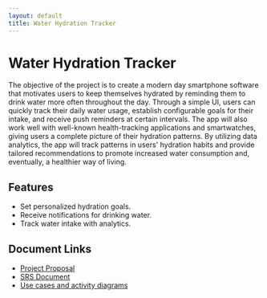 ```yaml
---
layout: default
title: Water Hydration Tracker
---
```


# Water Hydration Tracker
The objective of the project is to create a modern day smartphone software that motivates users to keep themselves hydrated by reminding them to drink water more often throughout the day. Through a simple UI, users can quickly track their daily water usage, establish configurable goals for their intake, and receive push reminders at certain intervals. The app will also work well with well-known health-tracking applications and smartwatches, giving users a complete picture of their hydration patterns. By utilizing data analytics, the app will track patterns in users' hydration habits and provide tailored recommendations to promote increased water consumption and, eventually, a healthier way of living.

## Features
- Set personalized hydration goals.
- Receive notifications for drinking water.
- Track water intake with analytics.

## Document Links
- [Project Proposal](docs/proposal-template.md)
- [SRS Document](docs/software_requirements_specification.md)
- [Use cases and activity diagrams](docs/IC2.pdf)

